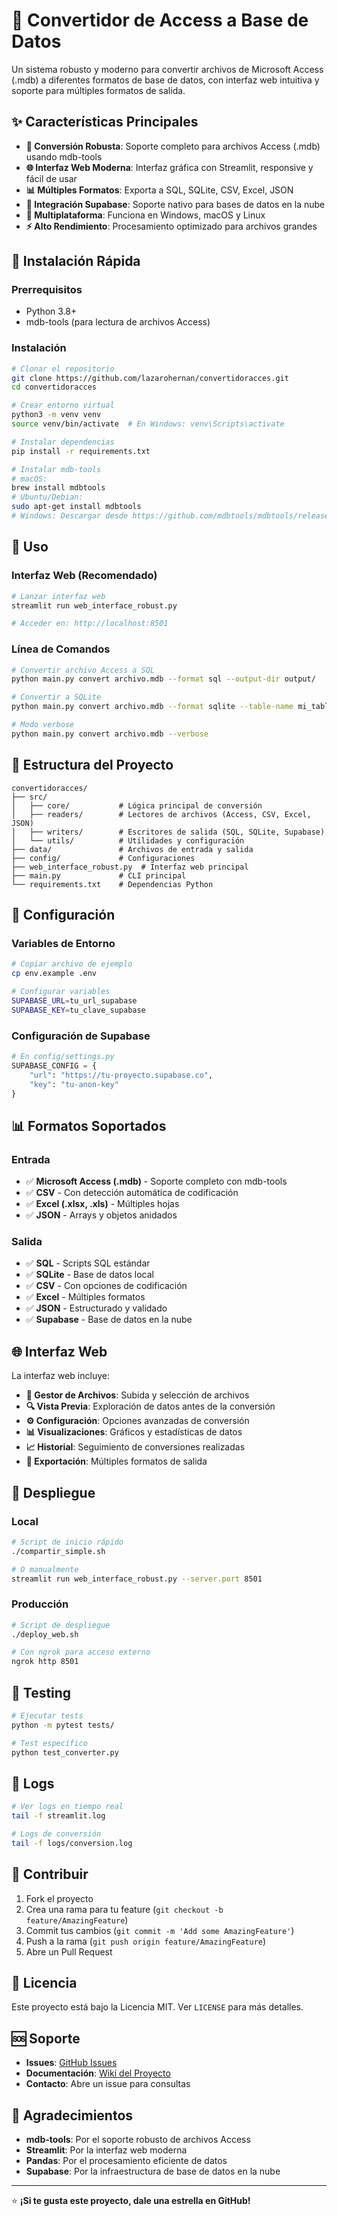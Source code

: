 # 🔄 Convertidor de Access a Base de Datos

Un sistema robusto y moderno para convertir archivos de Microsoft Access (.mdb) a diferentes formatos de base de datos, con interfaz web intuitiva y soporte para múltiples formatos de salida.

## ✨ Características Principales

- **🔄 Conversión Robusta**: Soporte completo para archivos Access (.mdb) usando mdb-tools
- **🌐 Interfaz Web Moderna**: Interfaz gráfica con Streamlit, responsive y fácil de usar
- **📊 Múltiples Formatos**: Exporta a SQL, SQLite, CSV, Excel, JSON
- **🚀 Integración Supabase**: Soporte nativo para bases de datos en la nube
- **📱 Multiplataforma**: Funciona en Windows, macOS y Linux
- **⚡ Alto Rendimiento**: Procesamiento optimizado para archivos grandes

## 🚀 Instalación Rápida

### Prerrequisitos
- Python 3.8+
- mdb-tools (para lectura de archivos Access)

### Instalación
```bash
# Clonar el repositorio
git clone https://github.com/lazarohernan/convertidoracces.git
cd convertidoracces

# Crear entorno virtual
python3 -m venv venv
source venv/bin/activate  # En Windows: venv\Scripts\activate

# Instalar dependencias
pip install -r requirements.txt

# Instalar mdb-tools
# macOS:
brew install mdbtools
# Ubuntu/Debian:
sudo apt-get install mdbtools
# Windows: Descargar desde https://github.com/mdbtools/mdbtools/releases
```

## 🎯 Uso

### Interfaz Web (Recomendado)
```bash
# Lanzar interfaz web
streamlit run web_interface_robust.py

# Acceder en: http://localhost:8501
```

### Línea de Comandos
```bash
# Convertir archivo Access a SQL
python main.py convert archivo.mdb --format sql --output-dir output/

# Convertir a SQLite
python main.py convert archivo.mdb --format sqlite --table-name mi_tabla

# Modo verbose
python main.py convert archivo.mdb --verbose
```

## 📁 Estructura del Proyecto

```
convertidoracces/
├── src/
│   ├── core/           # Lógica principal de conversión
│   ├── readers/        # Lectores de archivos (Access, CSV, Excel, JSON)
│   ├── writers/        # Escritores de salida (SQL, SQLite, Supabase)
│   └── utils/          # Utilidades y configuración
├── data/               # Archivos de entrada y salida
├── config/             # Configuraciones
├── web_interface_robust.py  # Interfaz web principal
├── main.py             # CLI principal
└── requirements.txt    # Dependencias Python
```

## 🔧 Configuración

### Variables de Entorno
```bash
# Copiar archivo de ejemplo
cp env.example .env

# Configurar variables
SUPABASE_URL=tu_url_supabase
SUPABASE_KEY=tu_clave_supabase
```

### Configuración de Supabase
```python
# En config/settings.py
SUPABASE_CONFIG = {
    "url": "https://tu-proyecto.supabase.co",
    "key": "tu-anon-key"
}
```

## 📊 Formatos Soportados

### Entrada
- ✅ **Microsoft Access (.mdb)** - Soporte completo con mdb-tools
- ✅ **CSV** - Con detección automática de codificación
- ✅ **Excel (.xlsx, .xls)** - Múltiples hojas
- ✅ **JSON** - Arrays y objetos anidados

### Salida
- ✅ **SQL** - Scripts SQL estándar
- ✅ **SQLite** - Base de datos local
- ✅ **CSV** - Con opciones de codificación
- ✅ **Excel** - Múltiples formatos
- ✅ **JSON** - Estructurado y validado
- ✅ **Supabase** - Base de datos en la nube

## 🌐 Interfaz Web

La interfaz web incluye:

- **📁 Gestor de Archivos**: Subida y selección de archivos
- **🔍 Vista Previa**: Exploración de datos antes de la conversión
- **⚙️ Configuración**: Opciones avanzadas de conversión
- **📊 Visualizaciones**: Gráficos y estadísticas de datos
- **📈 Historial**: Seguimiento de conversiones realizadas
- **🚀 Exportación**: Múltiples formatos de salida

## 🚀 Despliegue

### Local
```bash
# Script de inicio rápido
./compartir_simple.sh

# O manualmente
streamlit run web_interface_robust.py --server.port 8501
```

### Producción
```bash
# Script de despliegue
./deploy_web.sh

# Con ngrok para acceso externo
ngrok http 8501
```

## 🧪 Testing

```bash
# Ejecutar tests
python -m pytest tests/

# Test específico
python test_converter.py
```

## 📝 Logs

```bash
# Ver logs en tiempo real
tail -f streamlit.log

# Logs de conversión
tail -f logs/conversion.log
```

## 🤝 Contribuir

1. Fork el proyecto
2. Crea una rama para tu feature (`git checkout -b feature/AmazingFeature`)
3. Commit tus cambios (`git commit -m 'Add some AmazingFeature'`)
4. Push a la rama (`git push origin feature/AmazingFeature`)
5. Abre un Pull Request

## 📄 Licencia

Este proyecto está bajo la Licencia MIT. Ver `LICENSE` para más detalles.

## 🆘 Soporte

- **Issues**: [GitHub Issues](https://github.com/lazarohernan/convertidoracces/issues)
- **Documentación**: [Wiki del Proyecto](https://github.com/lazarohernan/convertidoracces/wiki)
- **Contacto**: Abre un issue para consultas

## 🎉 Agradecimientos

- **mdb-tools**: Por el soporte robusto de archivos Access
- **Streamlit**: Por la interfaz web moderna
- **Pandas**: Por el procesamiento eficiente de datos
- **Supabase**: Por la infraestructura de base de datos en la nube

---

⭐ **¡Si te gusta este proyecto, dale una estrella en GitHub!** 
